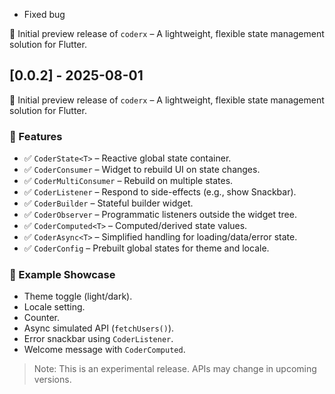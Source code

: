 - Fixed bug

🎉 Initial preview release of `coderx` – A lightweight, flexible state management solution for Flutter.

## [0.0.2] - 2025-08-01

🎉 Initial preview release of `coderx` – A lightweight, flexible state management solution for Flutter.

### 🚀 Features

- ✅ `CoderState<T>` – Reactive global state container.
- ✅ `CoderConsumer` – Widget to rebuild UI on state changes.
- ✅ `CoderMultiConsumer` – Rebuild on multiple states.
- ✅ `CoderListener` – Respond to side-effects (e.g., show Snackbar).
- ✅ `CoderBuilder` – Stateful builder widget.
- ✅ `CoderObserver` – Programmatic listeners outside the widget tree.
- ✅ `CoderComputed<T>` – Computed/derived state values.
- ✅ `CoderAsync<T>` – Simplified handling for loading/data/error state.
- ✅ `CoderConfig` – Prebuilt global states for theme and locale.

### 🧪 Example Showcase

- Theme toggle (light/dark).
- Locale setting.
- Counter.
- Async simulated API (`fetchUsers()`).
- Error snackbar using `CoderListener`.
- Welcome message with `CoderComputed`.

> Note: This is an experimental release. APIs may change in upcoming versions.
